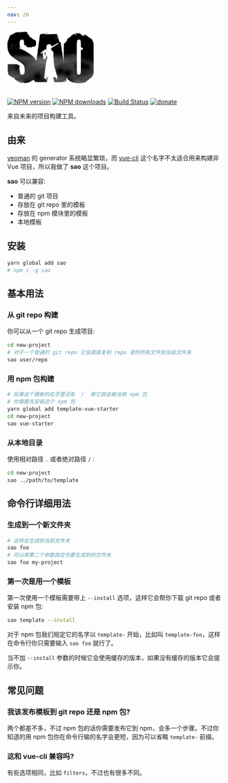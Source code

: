 ```yaml
---
nav: zh
---
```



<img src="./media/sao.png" width="200" />
<br>
<br>

[![NPM version](https://img.shields.io/npm/v/sao.svg?style=flat)](https://npmjs.com/package/sao) [![NPM downloads](https://img.shields.io/npm/dm/sao.svg?style=flat)](https://npmjs.com/package/sao) [![Build Status](https://img.shields.io/circleci/project/egoist/sao/master.svg?style=flat)](https://circleci.com/gh/egoist/sao) [![donate](https://img.shields.io/badge/$-donate-ff69b4.svg?maxAge=2592000&style=flat)](https://github.com/egoist/donate)

来自未来的项目构建工具。

## 由来

[yeoman](https://github.com/yeoman/yo) 的 generator 系统略显繁琐，而 [vue-cli](https://github.com/vuejs/vue-cli) 这个名字不太适合用来构建非 Vue 项目，所以我做了 **sao** 这个项目。

**sao** 可以兼容:

- 普通的 git 项目
- 存放在 git repo 里的模板
- 存放在 npm 模块里的模板
- 本地模板

## 安装

```bash
yarn global add sao
# npm i -g sao
```

## 基本用法

### 从 git repo 构建

你可以从一个 git repo 生成项目:

```bash
cd new-project
# 对于一个普通的 git repo 它会直接复制 repo 里的所有文件到当前文件夹
sao user/repo
```

### 用 npm 包构建

```bash
# 如果这个模板的名字里没有 `/` 那它就会被当做 npm 包
# 你需要先安装这个 npm 包
yarn global add template-vue-starter
cd new-project
sao vue-starter
```

### 从本地目录

使用相对路径 `.` 或者绝对路径 `/` :

```bash
cd new-project
sao ../path/to/template
```

## 命令行详细用法

### 生成到一个新文件夹

```bash
# 这样会生成到当前文件夹
sao foo
# 可以用第二个参数指定你要生成到的文件夹
sao foo my-project
```

### 第一次是用一个模板

第一次使用一个模板需要带上 `--install` 选项，这样它会帮你下载 git repo 或者安装 npm 包:

```bash
sao template --install
```

对于 npm 包我们规定它的名字以 `template-` 开始，比如叫 `template-foo`，这样在命令行你只需要输入 `sao foo` 就行了。

当不加 `--install` 参数的时候它会使用缓存的版本，如果没有缓存的版本它会提示你。

## 常见问题

### 我该发布模板到 git repo 还是 npm 包?

两个都差不多，不过 npm 包的话你需要发布它到 npm，会多一个步骤。不过你知道的用 npm 包你在命令行输的名字会更短，因为可以省略 `template-` 前缀。

### 这和 vue-cli 兼容吗?

有些选项相同，比如 `filters`，不过也有很多不同。

